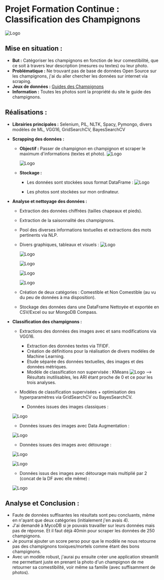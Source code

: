 # Projet Formation Continue : Classification des Champignons
![Logo](photos/Morilles.jpg)


## Mise en situation :
- **But :** Catégoriser les champignons en fonction de leur comestibilité, que ce soit à travers leur description (mesures ou textes) ou leur photo.
- **Problématique :** Ne trouvant pas de base de données Open Source sur les champignons, j'ai du aller chercher les données sur internet via scraping. 
- **Jeux de données :** [Guides des Champignons](https://www.guidedeschampignons.com/)
- **Information :** Toutes les photos sont la propriété du site le guide des champignons.


## Réalisations :
- **Librairies principales :** Selenium, PIL, NLTK, Spacy, Pymongo, divers modèles de ML, VGG16, GridSearchCV, BayesSearchCV
   
- **Scrapping des données :**
	- **Objectif :** Passer de champignon en champignon et scraper le maximum d'informations (textes et photo).
      	![Logo](photos/LesChampignons.png)
          
      	![Logo](photos/Champignon.png)
	- **Stockage :**
 		- Les données sont stockées sous format DataFrame :
     		![Logo](photos/DataFrameInitiale.png)
     
   		- Les photos sont stockées sur mon ordinateur.

- **Analyse et nettoyage des données :**
	- Extraction des données chiffrées (tailles chapeaux et pieds).
 	- Extraction de la saisonnalité des champignons.
  	- Pool des diverses informations textuelles et extractions des mots pertinents via NLP.
  	- Divers graphiques, tableaux et visuels :
  	  ![Logo](photos/Graphiques.png)
  	  
  	  ![Logo](photos/Graphique2.png)
  	  
  	  ![Logo](photos/TableauCroisé.png)
  	  
  	  ![Logo](photos/TopTen.png)
  	  
  	  ![Logo](photos/WordCloud.png)
  	  
  	- Création de deux catégories : Comestible et Non Comestible (au vu du peu de données à ma disposition).
  	- Stockage des données dans une DataFrame Nettoyée et exportée en CSV/Excel ou sur MongoDB Compass.
  	  
- **Classification des champignons :** 
  	- Extractions des données des images avec et sans modifications via VGG16.
     	- Extraction des données textes via TFIDF.
      	- Création de définitions pour la réalisation de divers modèles de Machine Learning.
    	- Etude séparée des données textuelles, des images et des données métriques.
     	- Modèle de classification non supervisée : KMeans
        ![Logo](photos/ClassificationNonSupervisée.png)
        --> Résultats inutilisables, les ARI étant proche de 0 et ce pour les trois analyses. 	  

  	- Modèles de classification supervisées + optimisation des hyperparamètres via GridSearchCV ou BayesSearchCV.
        - Données issues des images classiques :
      
   	![Logo](photos/Resultat1.png)

	- Données issues des images avec Data Augmentation :
    
	![Logo](photos/Resultat2.png)

	- Données issues des images avec détourage :
    
	![Logo](photos/PhotoDetouree.png)

	![Logo](photos/Resultat3.png)

	- Données issus des images avec détourage mais multiplié par 2 (concat de la DF avec elle même) :
    
	![Logo](photos/Resultat4.png)

## Analyse et Conclusion :
  - Faute de données suffisantes les résultats sont peu concluants, même en n'ayant que deux catégories (initialement j'en avais 4).
  - J'ai demandé à MycoDB si je pouvais travailler sur leurs données mais pas de réponse. Et il faut déjà 40min pour scraper les données de 250 champignons.
  - Je pourrai ajouter un score perso pour que le modèle ne nous retourne pas des champignons toxiques/mortels comme étant des bons champignons.
  - Avec un modèle robust, j'aurai pu ensuite créer une application streamlit me permettant juste en prenant la photo d'un champignon de me retourner sa comestibilité, voir même sa famille (avec suffisamment de photos). 
 
